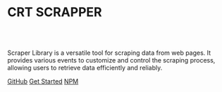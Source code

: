 <h1><b>CRT SCRAPPER </b></h1>
<br><br>

[//]: # (# <span style="color:black; font-weight:800;">JS UI <small>1.0.0</small></span> )
<span>
Scraper Library is a versatile tool for scraping data from web pages. It provides various events to customize and control the scraping process, allowing users to retrieve data efficiently and reliably.

</span>
 

[GitHub](https://github.com/oguzhan18/crt-scrapper)
[Get Started](/layout-property/crt-scrapper)
[NPM](https://www.npmjs.com/package/crt-scrapper)
